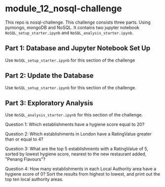 # module_12_nosql-challenge

This repo is nosql-challenge. This challenge consists three parts. Using pymongo, mongoDB and NoSQL. It contains two jupyter notebook `NoSQL_setup_starter.ipynb` and `NoSQL_analysis_starter.ipynb`.

## Part 1: Database and Jupyter Notebook Set Up

Use `NoSQL_setup_starter.ipynb` for this section of the challenge

## Part 2: Update the Database

Use `NoSQL_setup_starter.ipynb` for this section of the challenge.

## Part 3: Exploratory Analysis

Use `NoSQL_analysis_starter.ipynb` for this section of the challenge.

Question 1: Which establishments have a hygiene score equal to 20? 

Question 2: Which establishments in London have a RatingValue greater than or equal to 4?

Question 3: What are the top 5 establishments with a RatingValue of 5, sorted by lowest hygiene score, nearest to the new restaurant added, "Penang Flavours"?

Question 4: How many establishments in each Local Authority area have a hygiene score of 0? Sort the results from highest to lowest, and print out the top ten local authority areas.
